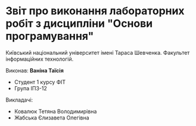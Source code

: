 # Звіт про виконання лабораторних робіт з дисципліни "Основи програмування"

Київський національний університет імені Тараса Шевченка.
Факультет інформаційних технологій.

Виконав: **Ваніна Таїсія**

- Студент 1 курсу ФІТ
- Група ІПЗ-12

Викладачі:

- Ковалюк Тетяна Володимирівна
- Жабська Єлизавета Олегівна

